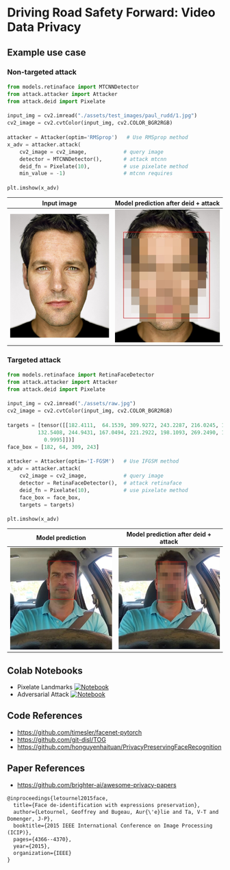 ﻿# Driving Road Safety Forward: Video Data Privacy

## Example use case
### Non-targeted attack
```python
from models.retinaface import MTCNNDetector
from attack.attacker import Attacker
from attack.deid import Pixelate

input_img = cv2.imread("./assets/test_images/paul_rudd/1.jpg")
cv2_image = cv2.cvtColor(input_img, cv2.COLOR_BGR2RGB)

attacker = Attacker(optim='RMSprop')   # Use RMSprop method
x_adv = attacker.attack(
    cv2_image = cv2_image,            # query image
    detector = MTCNNDetector(),       # attack mtcnn
    deid_fn = Pixelate(10),           # use pixelate method
    min_value = -1)                   # mtcnn requires
    
plt.imshow(x_adv)
```

| Input image | Model prediction after deid + attack |
|:-------------------------:|:-------------------------:|
|<img width="450" alt="screen" src="assets/test_images/paul_rudd/1.jpg"> | <img width="450" alt="screen" src="assets/deid2.jpg"> |

### Targeted attack
```python
from models.retinaface import RetinaFaceDetector
from attack.attacker import Attacker
from attack.deid import Pixelate

input_img = cv2.imread("./assets/raw.jpg")
cv2_image = cv2.cvtColor(input_img, cv2.COLOR_BGR2RGB)

targets = [tensor([[182.4111,  64.1539, 309.9272, 243.2287, 216.0245, 131.3289, 276.3042,
          132.5408, 244.9431, 167.0494, 221.2922, 198.1093, 269.2490, 198.9554,
            0.9995]])]
face_box = [182, 64, 309, 243]

attacker = Attacker(optim='I-FGSM')   # Use IFGSM method
x_adv = attacker.attack(
    cv2_image = cv2_image,            # query image
    detector = RetinaFaceDetector(),  # attack retinaface
    deid_fn = Pixelate(10),           # use pixelate method
    face_box = face_box,            
    targets = targets)
    
plt.imshow(x_adv)
```

| Model prediction | Model prediction after deid + attack |
|:-------------------------:|:-------------------------:|
|<img width="450" alt="screen" src="assets/raw.jpg"> | <img width="450" alt="screen" src="assets/deid.jpg"> |

## Colab Notebooks
- Pixelate Landmarks [![Notebook](https://colab.research.google.com/assets/colab-badge.svg)](https://colab.research.google.com/drive/1nhtWSODf3UD7ptKLLzneAbE9MtRq-q-7?usp=sharing)
- Adversarial Attack [![Notebook](https://colab.research.google.com/assets/colab-badge.svg)](https://colab.research.google.com/drive/1ILpV_ovjboPpmqmImZZBEf-Rmv9mRoN8?usp=sharing)

## Code References
- https://github.com/timesler/facenet-pytorch
- https://github.com/git-disl/TOG
- https://github.com/honguyenhaituan/PrivacyPreservingFaceRecognition

## Paper References

- https://github.com/brighter-ai/awesome-privacy-papers

```
@inproceedings{letournel2015face,
  title={Face de-identification with expressions preservation},
  author={Letournel, Geoffrey and Bugeau, Aur{\'e}lie and Ta, V-T and Domenger, J-P},
  booktitle={2015 IEEE International Conference on Image Processing (ICIP)},
  pages={4366--4370},
  year={2015},
  organization={IEEE}
}
```
